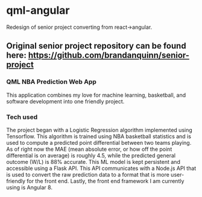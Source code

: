 # qml-angular
Redesign of senior project converting from react->angular.

## Original senior project repository can be found here: https://github.com/brandanquinn/senior-project

### QML NBA Prediction Web App
This application combines my love for machine learning, basketball, and software development into one friendly project.

### Tech used
The project began with a Logistic Regression algorithm implemented using Tensorflow. This algorithm is trained using NBA basketball statistics and is used to compute a predicted point differential between two teams playing. As of right now the MAE (mean absolute error, or how off the point differential is on average) is roughly 4.5, while the predicted general outcome (W/L) is 88% accurate. This ML model is kept persistent and accessible using a Flask API. This API communicates with a Node.js API that is used to convert the raw prediction data to a format that is more user-friendly for the front end. Lastly, the front end framework I am currently using is Angular 8.
